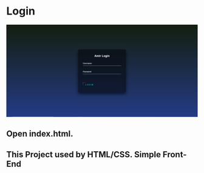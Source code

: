 # Login

<p align="center">
  <img src="result.png" width="650" title="Result">
</p>

## Open index.html.
## This Project used by HTML/CSS. Simple Front-End
